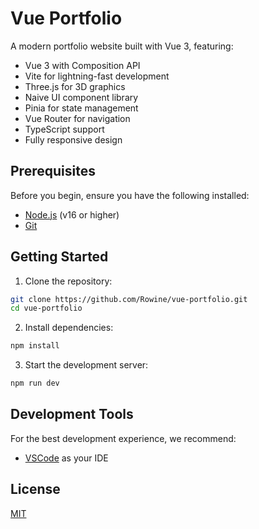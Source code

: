 # Vue Portfolio

A modern portfolio website built with Vue 3, featuring:

- Vue 3 with Composition API
- Vite for lightning-fast development
- Three.js for 3D graphics
- Naive UI component library
- Pinia for state management
- Vue Router for navigation
- TypeScript support
- Fully responsive design

## Prerequisites

Before you begin, ensure you have the following installed:

- [Node.js](https://nodejs.org/) (v16 or higher)
- [Git](https://git-scm.com/)

## Getting Started

1. Clone the repository:

```sh
git clone https://github.com/Rowine/vue-portfolio.git
cd vue-portfolio
```

2. Install dependencies:

```sh
npm install
```

3. Start the development server:

```sh
npm run dev
```

## Development Tools

For the best development experience, we recommend:

- [VSCode](https://code.visualstudio.com/) as your IDE

## License

[MIT](LICENSE)
